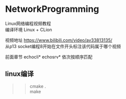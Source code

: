 # NetworkProgramming
Linux网络编程视频教程  
编译环境 Linux + CLion

视频地址 https://www.bilibili.com/video/av33813135/    
从p13 socket编程8开始在文件开头标注该代码属于哪个视频   

前面章节 echocli* echosrv* 依次按顺序匹配   

## linux编译
>> cmake .  
>> make
